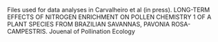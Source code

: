 Files used for data analyses in 
Carvalheiro et al (in press). LONG-TERM EFFECTS OF NITROGEN ENRICHMENT ON POLLEN CHEMISTRY 1 OF A PLANT SPECIES FROM BRAZILIAN SAVANNAS, PAVONIA ROSA-CAMPESTRIS. Jouenal of Pollination Ecology
